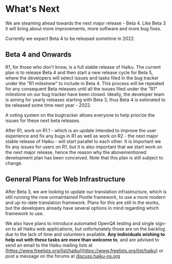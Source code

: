 # What's Next

We are steaming ahead towards the next major release - Beta 4. Like Beta 3 it will bring about more improvements, more software and more bug fixes. 

Currently we expect Beta 4 to be released sometime in 2022.

## Beta 4 and Onwards

R1, for those who don't know, is a full stable release of Haiku. The current plan is to release
Beta 4 and then start a new release cycle for Beta 5, where the developers will select issues and
tasks filed in the bug tracker under the "R1 milestone" to include in Beta 4. This process will be
repeated for any consequent Beta releases until all the issues filed under the "R1" milestone on
our bug tracker have been closed. Ideally, the developer team is aiming for yearly releases starting
with Beta 3, thus Beta 4 is estimated to be released some time next year - 2022.

A voting system on the bugtracker allows everyone to help priorize the issues for these next beta
releases.

After R1, work on R1.1 - which is an update intended to improve the user experience and fix any bugs
in R1 as well as work on R2 - the next major stable release of Haiku - will start parallel to each
other. It is important we fix any issues for users on R1, but it is also important that we start
work on the next major release, hence the reason why the abovementioned development plan has been
conceived. Note that this plan is still subject to change.

## General Plans for Web Infrastructure

After Beta 3, we are looking to update our translation infrastructure, which is still running the
now unmaintained Pootle framework, to use a more modern and up-to-date translation framework. Plans
for this are still in the works, but the developers already have several options in mind regarding
which framework to use. 

We also have plans to introduce automated OpenQA testing and single sign-on to all Haiku web
applications, but unfortunately those are on the backlog due to the lack of time and volunteers
available. **Any individuals wishing to help out with these tasks are more than welcome to**, and
are advised to send an email to the Haiku mailing lists at [https://www.freelists.org/list/haiku](https://www.freelists.org/list/haiku)
or post a message on the forums at [discuss.haiku-os.org](http://discuss.haiku-os.org)
